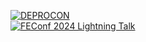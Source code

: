 [![DEPROCON](https://img.shields.io/badge/DEPROCON-오픈_소스_기여부터_관리까지-8A2BE2?style=social&labelColor=8A2BE2)](https://drive.google.com/file/d/1hzv8uhHzSomesRgs6HpPGWKnaHNkdIT0/view?usp=sharing)  
[![FEConf 2024 Lightning Talk](https://img.shields.io/badge/FEConf_2024_Lightning_Talk-오픈_소스_기여,_어렵지_않아요!-8A2BE2?style=social&labelColor=8A2BE2)](https://www.gwansik.dev/posts/feconf-2024)  
<!--
[![Suspensive](https://img.shields.io/badge/Suspensive-000?style=flat)](https://github.com/toss/Suspensive/issues?q=involves%3Agwansikk)
[![Query Adaptor](https://img.shields.io/badge/Query_Adaptor-7B68EE?style=flat)](https://github.com/gwansikk/query-adaptor/issues?q=involves%3Agwansikk)
[![modulepack](https://img.shields.io/badge/modulepack-2AB7A0?style=flat)](https://github.com/gwansikk/modulepack/issues?q=involves%3Agwansikk)  
[![TanStack Query](https://img.shields.io/badge/TanStack_Query-FF4154?logo=reactquery&logoColor=fff&style=fsquare)](https://github.com/TanStack/query/issues?q=involves%3Agwansikk)
[![pnpm](https://img.shields.io/badge/pnpm-F69220?logo=pnpm&logoColor=fff&style=square)](https://github.com/pnpm/pnpm/issues?q=involves%3Agwansikk)
-->
